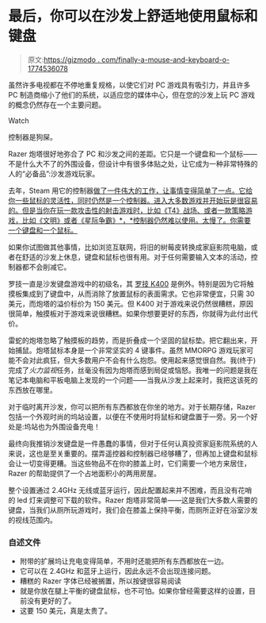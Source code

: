 # 最后，你可以在沙发上舒适地使用鼠标和键盘

> 原文:[https://gizmodo . com/finally-a-mouse-and-keyboard-o-1774536078](https://gizmodo.com/finally-a-mouse-and-keyboard-you-can-comfortably-use-o-1774536078)

虽然许多电视都在不停地重复规格，以使它们对 PC 游戏具有吸引力，并且许多 PC 制造商缩小了他们的系统，以适应您的媒体中心，但在您的沙发上玩 PC 游戏的概念仍然存在一个主要问题。

Watch

控制器是狗屎。

Razer 炮塔很好地弥合了 PC 和沙发之间的差距。它只是一个键盘和一个鼠标——不是什么大不了的外围设备，但设计中有很多体贴之处，让它成为一种非常特殊的人的“必备品”:沙发游戏玩家。

去年，Steam 用它的控制器[做了一件伟大的工作，让事情变得简单了一点。它给你一些鼠标的灵活性，同时仍然是一个控制器。进入大多数游戏并开始玩是很容易的。但是当你在玩一款攻击性的射击游戏时，比如《T4》战场、或者一款策略游戏，比如《文明》或者《星际争霸》*，*控制器仍然难以使用。太慢了。你需要一个键盘和一个鼠标。](http://gizmodo.com/steam-machines-are-back-1689701265#_ga=1.150449526.1706131616.1433589269)

如果你试图做其他事情，比如浏览互联网，将旧的树莓皮转换成家庭影院电脑，或者在舒适的沙发上休息，键盘和鼠标也很有用。对于任何需要输入文本的活动，控制器都不会削减它。

罗技一直是沙发键盘游戏中的初级名，其 [罗技 K400](http://gizmodo.com/logitechs-new-couch-keyboard-is-still-one-of-the-best-1710229127) 是例外。特别是因为它将触摸板集成到了键盘中，从而消除了放置鼠标的表面需求。它也非常便宜，只需 30 美元，而炮塔的溢价标价为 150 美元。但 K400 对于游戏来说仍然很糟糕，原因很简单，触摸板对于游戏来说很糟糕。如果你想要更好的东西，你就得为此付出代价。

雷蛇的炮塔忽略了触摸板的趋势，而是折叠成一个坚固的鼠标垫。把它翻出来，开始捕鼠。炮塔鼠标本身是一个非常坚实的 4 键事件。虽然 MMORPG 游戏玩家可能不会对此疯狂，但大多数用户不会有什么抱怨。使用起来感觉很自然。我(终于)完成了*火力监视*任务，丝毫没有因为炮塔而感到局促或恼怒。我唯一的问题是我在笔记本电脑和平板电脑上发现的一个问题——当我从沙发上起来时，我把这该死的东西放在哪里。

对于临时离开沙发，你可以把所有东西都放在你坐的地方。对于长期存储，Razer 包括一个外观时尚的坞站设置，以便在不使用时将鼠标和键盘置于一旁。另一个好处是:坞站也为外围设备充电！

最终向我推销沙发键盘是一件愚蠢的事情，但对于任何认真投资家庭影院系统的人来说，这也是至关重要的。摆弄遥控器和控制器已经够糟了，但再加上键盘和鼠标会让一切变得更糟。当这些物品不在你的膝盖上时，它们需要一个地方来居住，Razer 的帮助提供了一个占地面积小的两用房屋。

整个设置通过 2.4GHz 无线或蓝牙运行，因此配置起来并不困难，而且没有花哨的 led 灯来调整可下载的软件。Razer 炮塔非常简单——这是我们大多数人需要的键盘，当我们从厕所玩游戏时，我们会在膝盖上保持平衡，而厕所正好在浴室沙发的视线范围内。

### 自述文件

*   附带的扩展坞让充电变得简单，不用时还能把所有东西都放在一边。
*   它可以在 2.4GHz 和蓝牙上运行，因此永远不会出现连接问题。
*   糟糕的 Razer 字体已经被搁置，所以按键很容易阅读
*   就是你放在腿上平衡的键盘鼠标，也不可怕。如果你曾经需要这样的设置，目前没有更好的了。
*   这要 150 美元，真是太贵了。